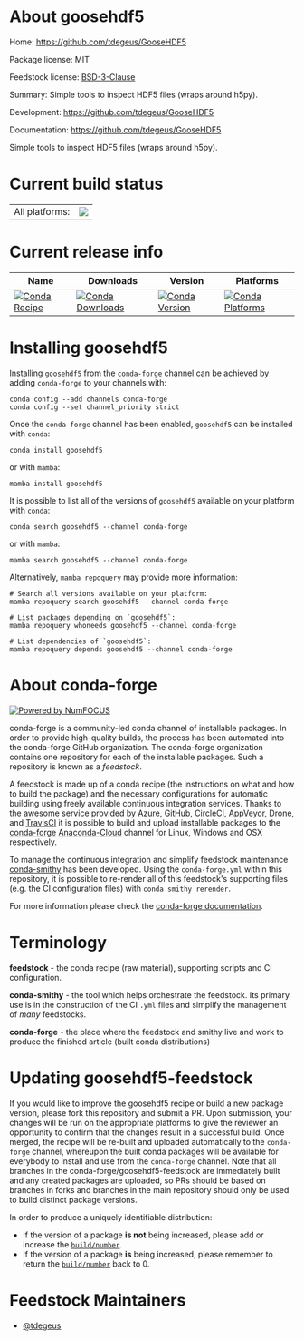 About goosehdf5
===============

Home: https://github.com/tdegeus/GooseHDF5

Package license: MIT

Feedstock license: [BSD-3-Clause](https://github.com/conda-forge/goosehdf5-feedstock/blob/main/LICENSE.txt)

Summary: Simple tools to inspect HDF5 files (wraps around h5py).

Development: https://github.com/tdegeus/GooseHDF5

Documentation: https://github.com/tdegeus/GooseHDF5

Simple tools to inspect HDF5 files (wraps around h5py).

Current build status
====================


<table><tr><td>All platforms:</td>
    <td>
      <a href="https://dev.azure.com/conda-forge/feedstock-builds/_build/latest?definitionId=8593&branchName=main">
        <img src="https://dev.azure.com/conda-forge/feedstock-builds/_apis/build/status/goosehdf5-feedstock?branchName=main">
      </a>
    </td>
  </tr>
</table>

Current release info
====================

| Name | Downloads | Version | Platforms |
| --- | --- | --- | --- |
| [![Conda Recipe](https://img.shields.io/badge/recipe-goosehdf5-green.svg)](https://anaconda.org/conda-forge/goosehdf5) | [![Conda Downloads](https://img.shields.io/conda/dn/conda-forge/goosehdf5.svg)](https://anaconda.org/conda-forge/goosehdf5) | [![Conda Version](https://img.shields.io/conda/vn/conda-forge/goosehdf5.svg)](https://anaconda.org/conda-forge/goosehdf5) | [![Conda Platforms](https://img.shields.io/conda/pn/conda-forge/goosehdf5.svg)](https://anaconda.org/conda-forge/goosehdf5) |

Installing goosehdf5
====================

Installing `goosehdf5` from the `conda-forge` channel can be achieved by adding `conda-forge` to your channels with:

```
conda config --add channels conda-forge
conda config --set channel_priority strict
```

Once the `conda-forge` channel has been enabled, `goosehdf5` can be installed with `conda`:

```
conda install goosehdf5
```

or with `mamba`:

```
mamba install goosehdf5
```

It is possible to list all of the versions of `goosehdf5` available on your platform with `conda`:

```
conda search goosehdf5 --channel conda-forge
```

or with `mamba`:

```
mamba search goosehdf5 --channel conda-forge
```

Alternatively, `mamba repoquery` may provide more information:

```
# Search all versions available on your platform:
mamba repoquery search goosehdf5 --channel conda-forge

# List packages depending on `goosehdf5`:
mamba repoquery whoneeds goosehdf5 --channel conda-forge

# List dependencies of `goosehdf5`:
mamba repoquery depends goosehdf5 --channel conda-forge
```


About conda-forge
=================

[![Powered by
NumFOCUS](https://img.shields.io/badge/powered%20by-NumFOCUS-orange.svg?style=flat&colorA=E1523D&colorB=007D8A)](https://numfocus.org)

conda-forge is a community-led conda channel of installable packages.
In order to provide high-quality builds, the process has been automated into the
conda-forge GitHub organization. The conda-forge organization contains one repository
for each of the installable packages. Such a repository is known as a *feedstock*.

A feedstock is made up of a conda recipe (the instructions on what and how to build
the package) and the necessary configurations for automatic building using freely
available continuous integration services. Thanks to the awesome service provided by
[Azure](https://azure.microsoft.com/en-us/services/devops/), [GitHub](https://github.com/),
[CircleCI](https://circleci.com/), [AppVeyor](https://www.appveyor.com/),
[Drone](https://cloud.drone.io/welcome), and [TravisCI](https://travis-ci.com/)
it is possible to build and upload installable packages to the
[conda-forge](https://anaconda.org/conda-forge) [Anaconda-Cloud](https://anaconda.org/)
channel for Linux, Windows and OSX respectively.

To manage the continuous integration and simplify feedstock maintenance
[conda-smithy](https://github.com/conda-forge/conda-smithy) has been developed.
Using the ``conda-forge.yml`` within this repository, it is possible to re-render all of
this feedstock's supporting files (e.g. the CI configuration files) with ``conda smithy rerender``.

For more information please check the [conda-forge documentation](https://conda-forge.org/docs/).

Terminology
===========

**feedstock** - the conda recipe (raw material), supporting scripts and CI configuration.

**conda-smithy** - the tool which helps orchestrate the feedstock.
                   Its primary use is in the construction of the CI ``.yml`` files
                   and simplify the management of *many* feedstocks.

**conda-forge** - the place where the feedstock and smithy live and work to
                  produce the finished article (built conda distributions)


Updating goosehdf5-feedstock
============================

If you would like to improve the goosehdf5 recipe or build a new
package version, please fork this repository and submit a PR. Upon submission,
your changes will be run on the appropriate platforms to give the reviewer an
opportunity to confirm that the changes result in a successful build. Once
merged, the recipe will be re-built and uploaded automatically to the
`conda-forge` channel, whereupon the built conda packages will be available for
everybody to install and use from the `conda-forge` channel.
Note that all branches in the conda-forge/goosehdf5-feedstock are
immediately built and any created packages are uploaded, so PRs should be based
on branches in forks and branches in the main repository should only be used to
build distinct package versions.

In order to produce a uniquely identifiable distribution:
 * If the version of a package **is not** being increased, please add or increase
   the [``build/number``](https://docs.conda.io/projects/conda-build/en/latest/resources/define-metadata.html#build-number-and-string).
 * If the version of a package **is** being increased, please remember to return
   the [``build/number``](https://docs.conda.io/projects/conda-build/en/latest/resources/define-metadata.html#build-number-and-string)
   back to 0.

Feedstock Maintainers
=====================

* [@tdegeus](https://github.com/tdegeus/)


<!-- dummy commit to enable rerendering -->

